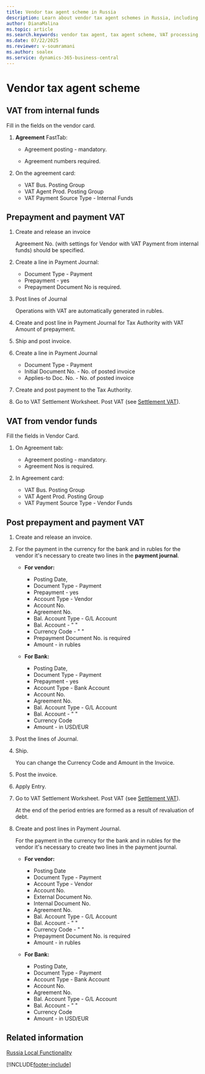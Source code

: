 ```yaml
---
title: Vendor tax agent scheme in Russia
description: Learn about vendor tax agent schemes in Russia, including enhancements for VAT processing and payment workflows.
author: DianaMalina
ms.topic: article
ms.search.keywords: vendor tax agent, tax agent scheme, VAT processing, payment workflow, vendor funds, VAT payment, Russia
ms.date: 07/22/2025
ms.reviewer: v-soumramani
ms.author: soalex
ms.service: dynamics-365-business-central
---
```


# Vendor tax agent scheme

## VAT from internal funds

Fill in the fields on the vendor card.

1. **Agreement** FastTab:

    - Agreement posting - mandatory.

    - Agreement numbers required.

1. On the agreement card:

    - VAT Bus. Posting Group
    - VAT Agent Prod. Posting Group
    - VAT Payment Source Type - Internal Funds

## Prepayment and payment VAT

1. Create and release an invoice

    Agreement No. (with settings for Vendor with VAT Payment from internal funds) should be specified.

1. Create a line in Payment Journal:

    - Document Type - Payment
    - Prepayment - yes
    - Prepayment Document No is required.

1. Post lines of Journal

    Operations with VAT are automatically generated in rubles.

1. Create and post line in Payment Journal for Tax Authority with VAT Amount of prepayment.

1. Ship and post invoice.

1. Create a line in Payment Journal

    - Document Type - Payment
    - Initial Document No. - No. of posted invoice
    - Applies-to Doc. No. - No. of posted invoice

1. Create and post payment to the Tax Authority.
1. Go to VAT Settlement Worksheet. Post VAT (see [Settlement VAT](Settlement-VAT.md)).

## VAT from vendor funds

Fill the fields in Vendor Card.

1. On Agreement tab:

    - Agreement posting - mandatory.
    - Agreement Nos is required.

1. In Agreement card:

    - VAT Bus. Posting Group
    - VAT Agent Prod. Posting Group
    - VAT Payment Source Type - Vendor Funds

## Post prepayment and payment VAT

1. Create and release an invoice.

1. For the payment in the currency for the bank and in rubles for the vendor it's necessary to create two lines in the **payment journal**.

    - **For vendor:**

        - Posting Date,
        - Document Type - Payment
        - Prepayment - yes
        - Account Type - Vendor
        - Account No.
        - Agreement No.
        - Bal. Account Type - G/L Account
        - Bal. Account - " "
        - Currency Code - " "
        - Prepayment Document No. is required
        - Amount - in rubles

    - **For Bank:**

        - Posting Date,
        - Document Type - Payment
        - Prepayment - yes
        - Account Type - Bank Account
        - Account No.
        - Agreement No.
        - Bal. Account Type -  G/L Account
        - Bal. Account - " "
        - Currency Code
        - Amount - in USD/EUR

1. Post the lines of Journal.
1. Ship.

    You can change the Currency Code and Amount in the Invoice.

1. Post the invoice.

1. Apply Entry.

1. Go to VAT Settlement Worksheet. Post VAT (see [Settlement VAT](Settlement-VAT.md)).

    At the end of the period entries are formed as a result of revaluation of debt.

1. Create and post lines in Payment Journal.

    For the payment in the currency for the bank and in rubles for the vendor it's necessary to create two lines in the payment journal.

    - **For vendor:**

        - Posting Date
        - Document Type - Payment
        - Account Type - Vendor
        - Account No.
        - External Document No.
        - Internal Document No.
        - Agreement No.
        - Bal. Account Type - G/L Account
        - Bal. Account - " "
        - Currency Code - " "
        - Prepayment Document No. is required
        - Amount - in rubles

    - **For Bank:**

        - Posting Date,
        - Document Type - Payment
        - Account Type - Bank Account
        - Account No.
        - Agreement No.
        - Bal. Account Type -  G/L Account
        - Bal. Account - " "
        - Currency Code
        - Amount - in USD/EUR

## Related information

[Russia Local Functionality](russia-local-functionality.md)  

[!INCLUDE[footer-include](../../includes/footer-banner.md)]
